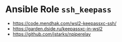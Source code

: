 # Ansible Role `ssh_keepass`

- <https://code.mendhak.com/wsl2-keepassxc-ssh/>
- <https://garden.dside.ru/keepassxc-in-wsl2>
- <https://github.com/jstarks/npiperelay>
